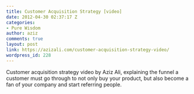 ```yaml
---
title: Customer Acquisition Strategy [video]
date: 2012-04-30 02:37:17 Z
categories:
- Pure Wisdom
author: aziz
comments: true
layout: post
link: https://azizali.com/customer-acquisition-strategy-video/
wordpress_id: 228
---
```


Customer acquisition strategy video by Aziz Ali, explaining the funnel a customer must go through to not only buy your product, but also become a fan of your company and start referring people.


